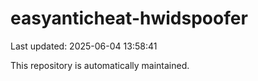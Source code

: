 # easyanticheat-hwidspoofer

Last updated: 2025-06-04 13:58:41

This repository is automatically maintained.

